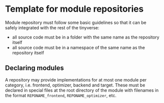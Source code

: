 # Template for module repositories

Module repository must follow some basic guidelines so that it can be safely integrated with the rest of the tinyverse:

- all source code must be in a folder with the same name as the repository itself
- all source code must be in a namespace of the same name as the repository itself

## Declaring modules

A repository may provide implementations for at most one module per category, i.e. frontend, optimizer, backend and target. These must be declared in special files at the root directory of the module with filenames in the format `REPONAME_frontend`, `REPONAME_optimizer`, etc. 


